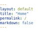 ```yaml
---
layout: default
title: "Home"
permalink: /
markdown: false
---
```

<!DOCTYPE html>
<html lang="en">
<head>
  <meta charset="UTF-8" />
  <meta name="viewport" content="width=device-width, initial-scale=1.0" />
  <title>{{ page.title }}</title>
  <link rel="icon" href="{{ site.baseurl }}/favicon.ico" type="image/x-icon" />
  <link rel="stylesheet" href="{{ '/assets/css/terminal.css' | relative_url }}">
  <style>
    /* Reset styles */
    html, body {
      width: 100%;
      height: 100%;
      margin: 0;
      padding: 0;
      overflow: hidden;
      background: url('{{ site.baseurl }}/assets/images/duckhunt-background.jpg') no-repeat center center fixed;
      background-size: cover;
      cursor: url('{{ site.baseurl }}/assets/images/crosshair.cur'), auto;
    }
    /* Game area */
    #game-container {
      position: absolute;
      width: 100%;
      height: 100%;
    }
    /* Ducks */
    .duck {
      position: absolute;
      width: 80px;
      height: 80px;
      background-size: contain;
      background-repeat: no-repeat;
      cursor: url('{{ site.baseurl }}/assets/images/crosshair.cur'), auto;
      z-index: 10;
    }
    .duck span {
      position: absolute;
      top: 50%;
      left: 50%;
      transform: translate(-50%, -50%);
      color: white;
      font-size: 1em;
      font-weight: bold;
      pointer-events: none;
    }
    /* Explosion effect */
    .explosion {
      position: absolute;
      width: 100px;
      height: 100px;
      background: url('{{ site.baseurl }}/assets/images/explosion.png') no-repeat center center;
      background-size: contain;
      pointer-events: none;
      animation: fadeOut 0.6s ease-out forwards;
      z-index: 20;
    }
    @keyframes fadeOut {
      from { opacity: 1; }
      to { opacity: 0; }
    }
  </style>
</head>
<body>
  <div id="game-container"></div>

  <script>
    const ducks = [
      { id: 'duck1', image: 'duck1.gif', url: '/cv', label: 'CV' },
      { id: 'duck2', image: 'duck2.gif', url: '/about', label: 'ABOUT' },
      { id: 'duck3', image: 'duck3.gif', url: '/contact', label: 'CONTACT' },
      { id: 'duck4', image: 'duck4.gif', url: '/work', label: 'WORK' }
    ];

    const gameContainer = document.getElementById('game-container');

    function getRandomPosition() {
      const duckWidth = 80;
      const duckHeight = 80;
      return {
        x: Math.random() * (window.innerWidth - duckWidth),
        y: Math.random() * (window.innerHeight / 2 - duckHeight) // Keep ducks above the bottom half
      };
    }

    function spawnDucks() {
      ducks.forEach((duck) => {
        const { x, y } = getRandomPosition();

        const duckElement = document.createElement('div');
        duckElement.id = duck.id;
        duckElement.className = 'duck';
        duckElement.style.backgroundImage = `url('{{ site.baseurl }}/assets/images/${duck.image}')`;
        duckElement.setAttribute('data-url', duck.url);
        duckElement.style.left = `${x}px`;
        duckElement.style.top = `${y}px`;

        const label = document.createElement('span');
        label.textContent = duck.label;
        duckElement.appendChild(label);
        gameContainer.appendChild(duckElement);

        // Initialize movement
        moveDuck(duckElement);
      });
    }

    function moveDuck(duckElement) {
      let dx = 2 + Math.random() * 2; // Horizontal speed
      let dy = 2 + Math.random() * 2; // Vertical speed

      function animate() {
        let x = parseFloat(duckElement.style.left);
        let y = parseFloat(duckElement.style.top);

        // Bounce off edges
        if (x + duckElement.offsetWidth > window.innerWidth || x < 0) {
          dx = -dx;
        }
        if (y + duckElement.offsetHeight > window.innerHeight / 2 || y < 0) {
          dy = -dy;
        }

        // Update position
        duckElement.style.left = `${x + dx}px`;
        duckElement.style.top = `${y + dy}px`;

        requestAnimationFrame(animate);
      }

      animate();
    }

    function createExplosion(x, y) {
      const explosion = document.createElement('div');
      explosion.className = 'explosion';
      explosion.style.left = `${x - 50}px`;
      explosion.style.top = `${y - 50}px`;
      document.body.appendChild(explosion);
      explosion.addEventListener('animationend', () => explosion.remove());
    }

    document.body.addEventListener('click', (event) => {
      if (event.target.classList.contains('duck')) {
        const url = event.target.getAttribute('data-url');
        const audio = new Audio('{{ site.baseurl }}/assets/sounds/gunshot.mp3');
        audio.play();
        createExplosion(event.clientX, event.clientY);
        setTimeout(() => {
          window.location.href = url;
        }, 600);
      }
    });

    window.onload = spawnDucks;
  </script>
</body>
</html>